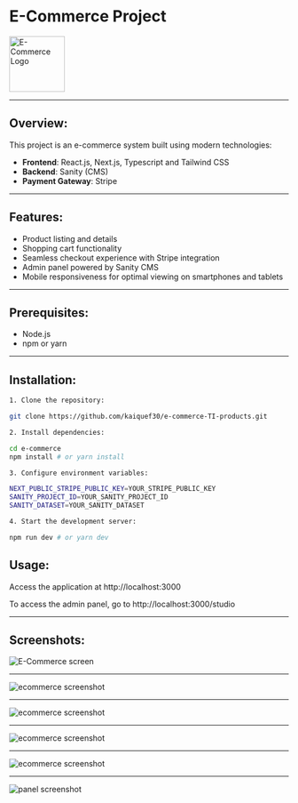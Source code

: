 # E-Commerce Project

<img src="https://accendadigital.com.br/wp-content/uploads/2020/05/accenda-ecommerce.png" alt="E-Commerce Logo" width="100"/>

---

## Overview:

This project is an e-commerce system built using modern technologies:

- **Frontend**: React.js, Next.js, Typescript and Tailwind CSS
- **Backend**: Sanity (CMS)
- **Payment Gateway**: Stripe

---

## Features:

- Product listing and details
- Shopping cart functionality
- Seamless checkout experience with Stripe integration
- Admin panel powered by Sanity CMS
- Mobile responsiveness for optimal viewing on smartphones and tablets

---

## Prerequisites:

- Node.js
- npm or yarn

---

## Installation:


```bash
1. Clone the repository:

git clone https://github.com/kaiquef30/e-commerce-TI-products.git

2. Install dependencies:

cd e-commerce
npm install # or yarn install

3. Configure environment variables:

NEXT_PUBLIC_STRIPE_PUBLIC_KEY=YOUR_STRIPE_PUBLIC_KEY
SANITY_PROJECT_ID=YOUR_SANITY_PROJECT_ID
SANITY_DATASET=YOUR_SANITY_DATASET

4. Start the development server:

npm run dev # or yarn dev
```

## Usage:

Access the application at http://localhost:3000

To access the admin panel, go to http://localhost:3000/studio

---

## Screenshots:
<img src="https://i.ibb.co/DkppQ4P/240321-23h19m26s-screenshot.png" alt="E-Commerce screen"/>

---

<img src="https://i.ibb.co/2NtSgT4/240321-23h25m08s-screenshot.png" alt="ecommerce screenshot"/>

---

<img src="https://i.ibb.co/85SYMcz/240321-23h28m55s-screenshot.png" alt="ecommerce screenshot"/>

---

<img src="https://i.ibb.co/Vg5ThzH/240321-23h29m26s-screenshot.png" alt="ecommerce screenshot"/>

---

<img src="https://i.ibb.co/SyH1Rf2/240321-23h29m40s-screenshot.png" alt="ecommerce screenshot"/>

---

<img src="https://i.ibb.co/bzsxtDW/240322-09h53m53s-screenshot.png" alt="panel screenshot"/>

